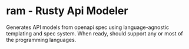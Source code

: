 # ram - Rusty Api Modeler

Generates API models from openapi spec using language-agnostic templating and spec system. When ready, should support any or most of the programming languages.


